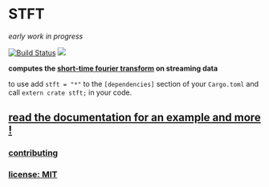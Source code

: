 # STFT

*early work in progress*

[![Build Status](https://travis-ci.org/snd/stft.svg?branch=master)](https://travis-ci.org/snd/stft/branches)
[![](https://meritbadge.herokuapp.com/stft)](https://crates.io/crates/stft)

**computes the [short-time fourier transform](https://en.wikipedia.org/wiki/Short-time_Fourier_transform)
on streaming data**

to use add `stft = "*"`
to the `[dependencies]` section of your `Cargo.toml` and call `extern crate stft;` in your code.

## [read the documentation for an example and more !](https://snd.github.io/stft/stft/index.html)

### [contributing](contributing.md)

### [license: MIT](LICENSE)
